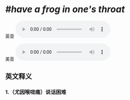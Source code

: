 # ***\#have a frog in one's throat*** 
英音
<audio src="./media/have a frog in one's throat1_AAC.aac" controls="controls"></audio>

美音
<audio src="./media/have a frog in one's throat2_AAC.aac" controls="controls"></audio>



  

英文释义
---
### 1.**（尤因喉咙痛）说话困难**  


